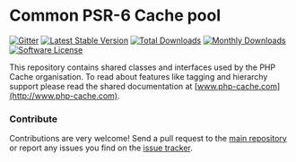 # Common PSR-6 Cache pool 
[![Gitter](https://badges.gitter.im/php-cache/cache.svg)](https://gitter.im/php-cache/cache?utm_source=badge&utm_medium=badge&utm_campaign=pr-badge)
[![Latest Stable Version](https://poser.pugx.org/cache/adapter-common/v/stable)](https://packagist.org/packages/cache/common-adapter)
[![Total Downloads](https://poser.pugx.org/cache/adapter-common/downloads)](https://packagist.org/packages/cache/common-adapter)
[![Monthly Downloads](https://poser.pugx.org/cache/adapter-common/d/monthly.png)](https://packagist.org/packages/cache/common-adapter)
[![Software License](https://img.shields.io/badge/license-MIT-brightgreen.svg?style=flat-square)](LICENSE)

This repository contains shared classes and interfaces used by the PHP Cache organisation. To read about 
features like tagging and hierarchy support please read the shared documentation at [www.php-cache.com](http://www.php-cache.com). 


### Contribute

Contributions are very welcome! Send a pull request to the [main repository](https://github.com/php-cache/cache) or 
report any issues you find on the [issue tracker](http://issues.php-cache.com).
